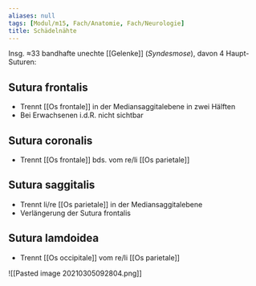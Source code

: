 ```yaml
---
aliases: null
tags: [Modul/m15, Fach/Anatomie, Fach/Neurologie]
title: Schädelnähte
---
```

Insg. ≈33 bandhafte unechte [[Gelenke]] (*Syndesmose*), davon 4 Haupt-Suturen:
## Sutura frontalis
- Trennt [[Os frontale]] in der Mediansaggitalebene in zwei Hälften
- Bei Erwachsenen i.d.R. nicht sichtbar
## Sutura coronalis
- Trennt [[Os frontale]] bds. vom re/li [[Os parietale]]
## Sutura saggitalis
- Trennt li/re [[Os parietale]] in der Mediansaggitalebene
- Verlängerung der Sutura frontalis
## Sutura lamdoidea
- Trennt [[Os occipitale]] vom re/li [[Os parietale]]

![[Pasted image 20210305092804.png]]

